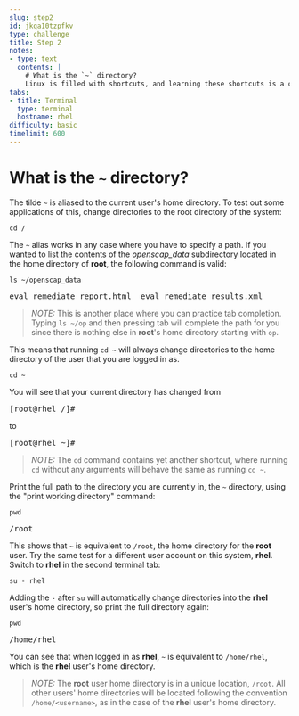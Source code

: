 ```yaml
---
slug: step2
id: jkqa10tzpfkv
type: challenge
title: Step 2
notes:
- type: text
  contents: |
    # What is the `~` directory?
    Linux is filled with shortcuts, and learning these shortcuts is a crucial step to speeding up your work. One such shortcut is the tilde `~`.
tabs:
- title: Terminal
  type: terminal
  hostname: rhel
difficulty: basic
timelimit: 600
---
```

# What is the `~` directory?

The tilde `~` is aliased to the current user's home directory. To test out some
applications of this, change directories to the root directory of the system:

```
cd /
```

The `~` alias works in any case where you have to specify a path.
If you wanted to list the contents of the _openscap_data_ subdirectory
located in the home directory of __root__, the following command is
valid:

```
ls ~/openscap_data
```

<pre class=file>
eval_remediate_report.html  eval_remediate_results.xml
</pre>

>_NOTE:_ This is another place where you can practice tab completion.
Typing `ls ~/op` and then pressing tab will complete the path for you
since there is nothing else in __root__'s home directory starting
with `op`.

This means that running `cd ~` will always change directories to
the home directory of the user that you are logged in as.

```
cd ~
```

You will see that your current directory has changed from

<pre class=file>
[root@rhel /]#
</pre>

to

<pre class=file>
[root@rhel ~]#
</pre>

>_NOTE:_ The `cd` command contains yet another shortcut, where
running `cd` without any arguments will behave the same as
running `cd ~`.

Print the full path to the directory you are currently in,
the `~` directory, using the "print working directory" command:

```
pwd
```

<pre class=file>
/root
</pre>

This shows that `~` is equivalent to `/root`, the home directory
for the __root__ user. Try the same test for a different user account
on this system, __rhel__. Switch to __rhel__ in the second terminal
tab:

```
su - rhel
```

Adding the `-` after `su` will automatically change directories into
the __rhel__ user's home directory, so print the full directory again:

```
pwd
```

<pre class=file>
/home/rhel
</pre>

You can see that when logged in as __rhel__, `~` is equivalent to
`/home/rhel`, which is the __rhel__ user's home directory.

>_NOTE:_ The __root__ user home directory is in a unique location,
`/root`. All other users' home directories will be located
following the convention `/home/<username>`, as in the case
of the __rhel__ user's home directory.
